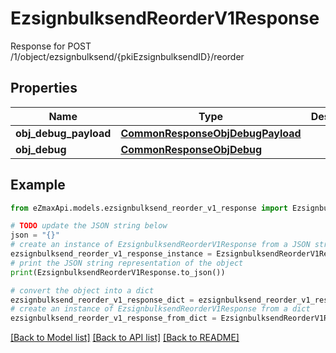 # EzsignbulksendReorderV1Response

Response for POST /1/object/ezsignbulksend/{pkiEzsignbulksendID}/reorder

## Properties

Name | Type | Description | Notes
------------ | ------------- | ------------- | -------------
**obj_debug_payload** | [**CommonResponseObjDebugPayload**](CommonResponseObjDebugPayload.md) |  | 
**obj_debug** | [**CommonResponseObjDebug**](CommonResponseObjDebug.md) |  | [optional] 

## Example

```python
from eZmaxApi.models.ezsignbulksend_reorder_v1_response import EzsignbulksendReorderV1Response

# TODO update the JSON string below
json = "{}"
# create an instance of EzsignbulksendReorderV1Response from a JSON string
ezsignbulksend_reorder_v1_response_instance = EzsignbulksendReorderV1Response.from_json(json)
# print the JSON string representation of the object
print(EzsignbulksendReorderV1Response.to_json())

# convert the object into a dict
ezsignbulksend_reorder_v1_response_dict = ezsignbulksend_reorder_v1_response_instance.to_dict()
# create an instance of EzsignbulksendReorderV1Response from a dict
ezsignbulksend_reorder_v1_response_from_dict = EzsignbulksendReorderV1Response.from_dict(ezsignbulksend_reorder_v1_response_dict)
```
[[Back to Model list]](../README.md#documentation-for-models) [[Back to API list]](../README.md#documentation-for-api-endpoints) [[Back to README]](../README.md)


